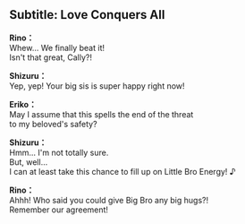 # 

  
## Subtitle: Love Conquers All
  
**Rino：**  
Whew... We finally beat it!  
Isn't that great, Cally?!  
  
**Shizuru：**  
Yep, yep! Your big sis is super happy right now!  
  
**Eriko：**  
May I assume that this spells the end of the threat  
to my beloved's safety?  
  
**Shizuru：**  
Hmm... I'm not totally sure.  
But, well...  
 I can at least take this chance to fill up on Little Bro Energy! ♪  
  
**Rino：**  
Ahhh! Who said you could give Big Bro any big hugs?!  
Remember our agreement!  
